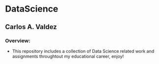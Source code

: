 # DataScience
## Carlos A. Valdez
### Overview:
* This repository includes a collection of Data Science related work and assignments throughtout my educational career, enjoy!

